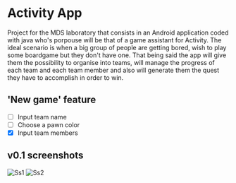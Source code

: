 # **Activity** App

Project for the MDS laboratory that consists in an Android application coded with java who's porpouse will be 
that of a game assistant for Activity. The ideal scenario is when a big group of people are getting bored, wish 
to play some boardgame but they don't have one. That being said the app will give them the possibility to 
organise into teams, will manage the progress of each team and each team member and also will generate them the 
quest they have to accomplish in order to win.

## 'New game' feature
- [ ] Input team name
- [ ] Choose a pawn color
- [x] Input team members

## v0.1 screenshots

![Ss1](Demos/v0.1_ss1)
![Ss2](Demos/v0.1_ss2)
